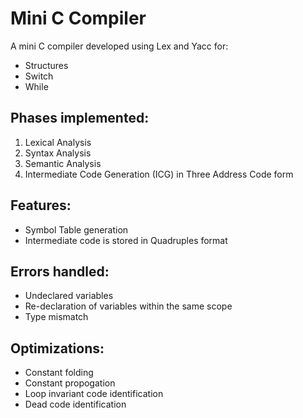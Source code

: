 # Mini C Compiler  
A mini C compiler developed using Lex and Yacc for:  
* Structures  
* Switch  
* While
  
## Phases implemented:  
1. Lexical Analysis  
2. Syntax Analysis  
3. Semantic Analysis  
4. Intermediate Code Generation (ICG) in Three Address Code form
  
## Features:  
* Symbol Table generation
* Intermediate code is stored in Quadruples format  
  
## Errors handled:  
* Undeclared variables  
* Re-declaration of variables within the same scope  
* Type mismatch  
  
## Optimizations:  
* Constant folding  
* Constant propogation  
* Loop invariant code identification  
* Dead code identification
